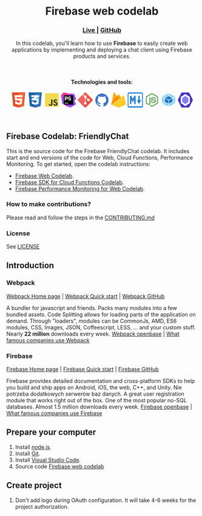 <div align="center">
    <h1>Firebase web codelab</h1>
    <h3>
        <a href="https://everstudybee.github.io/i001-firebase-web-codelab/">
            Live
        </a>
        <span> | </span>
        <a href="https://github.com/everstudybee/i001-firebase-web-codelab">
            GitHub
        </a>
    </h3>
    <p>In this codelab, you'll learn how to use <b>Firebase</b> to easily create web applications by implementing and deploying a chat client using Firebase products and services.</p>
    <br>
    <h4>Technologies and tools:</h4>
    <p>
        <img src="docs/img/html5.svg" width="40" height="40" alt="html"/>
        <img src="docs/img/css3.svg" width="40" height="40" alt="css"/>
        <img src="docs/img/js.svg" width="40" height="40" alt="javascript"/>
        <img src="docs/img/phpstorm.svg" width="40" height="40" alt="phpstorm"/>
        <img src="docs/img/git.svg" width="40" height="40" alt="git"/>
        <img src="docs/img/github.svg" width="40" height="40" alt="github"/>
        <img src="docs/img/firebase.svg" width="40" height="40" alt="firebase"/>
        <img src="docs/img/md.svg" width="40" height="40" alt="mark down"/>
        <img src="docs/img/node.svg" width="40" height="40" alt="node"/>
        <img src="docs/img/webpack.svg" width="40" height="40" alt="webpack"/>
        <img src="docs/img/eslint.svg" width="40" height="40" alt="eslint"/>
    </p>
    <br>
</div>

## Firebase Codelab: FriendlyChat

This is the source code for the Firebase FriendlyChat codelab. It includes start and end versions of the
code for Web, Cloud Functions, Performance Monitoring. To get started, open the codelab instructions:

- [Firebase Web Codelab](https://codelabs.developers.google.com/codelabs/firebase-web/).
- [Firebase SDK for Cloud Functions Codelab](https://codelabs.developers.google.com/codelabs/firebase-cloud-functions/).
- [Firebase Performance Monitoring for Web Codelab](https://codelabs.developers.google.com/codelabs/firebase-perf-mon-web/).


### How to make contributions?
Please read and follow the steps in the [CONTRIBUTING.md](CONTRIBUTING.md)


### License
See [LICENSE](LICENSE)

## Introduction

### Webpack
[Webpack Home page](https://webpack.js.org/) | [Webpack Quick start](https://webpack.js.org/guides/getting-started/) | [Webpack GitHub](https://github.com/webpack/webpack)

A bundler for javascript and friends. Packs many modules into a few bundled assets. Code Splitting allows for loading parts of the application on demand. Through "loaders", modules can be CommonJs, AMD, ES6 modules, CSS, Images, JSON, Coffeescript, LESS, ... and your custom stuff. Nearly **22 million** downloads every week. [Webpack openbase](https://openbase.com/js/webpack) | [What famous companies use Webpack](https://stackshare.io/webpack)

### Firebase
[Firebase Home page](https://firebase.google.com/) | [Firebase Quick start](https://firebase.google.com/docs/web/setup#add-sdk-and-initialize) | [Firebase GitHub](https://github.com/firebase/quickstart-js)

Firebase provides detailed documentation and cross-platform SDKs to help you build and ship apps on Android, iOS, the web, C++, and Unity. Nie potrzeba dodatkowych serwerów baz danych. A great user registration module that works right out of the box. One of the most popular no-SQL databases. Almost 1.5 million downloads every week. [Firebase openbase](https://openbase.com/js/firebase) | [What famous companies use Firebase](https://stackshare.io/firebase)

## Prepare your computer

1. Install [node.js](https://nodejs.org/en/download/).
2. Install [Git](https://git-scm.com/downloads).
3. Install [Visual Studio Code](https://code.visualstudio.com/download).
4. Source code [Firebase web codelab]()

## Create project

1. Don't add logo during OAuth configuration. It will take 4-6 weeks for the project authorization.
